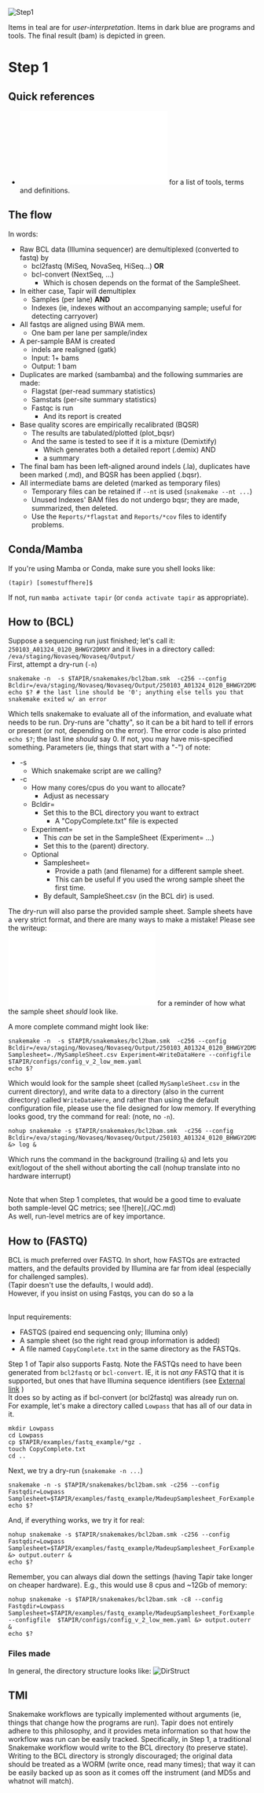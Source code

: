 ![Step1](../images/Stage1.jpg)

Items in teal are for *user-interpretation*. Items in dark blue are programs and tools. The final result (bam) is depicted in green.

# Step 1
## Quick references
-  ![Click here](Glossary.md) for a list of tools, terms and definitions.

## The flow
In words:
-  Raw BCL data (Illumina sequencer) are demultiplexed (converted to fastq) by
   -  bcl2fastq (MiSeq, NovaSeq, HiSeq...) **OR**
   -  bcl-convert (NextSeq, ...)
      -  Which is chosen depends on the format of the SampleSheet.
-  In either case, Tapir will demultiplex
   -  Samples (per lane) **AND**
   -  Indexes (ie, indexes without an accompanying sample; useful for detecting carryover)
-  All fastqs are aligned using BWA mem.
   - One bam per lane per sample/index
-  A per-sample BAM is created
   -  indels are realigned (gatk)
   -  Input:  1+ bams
   -  Output: 1 bam
-  Duplicates are marked (sambamba) and the following summaries are made:
   -  Flagstat (per-read summary statistics)
   -  Samstats (per-site summary statistics)
   -  Fastqc is run
      -  And its report is created
-  Base quality scores are empirically recalibrated (BQSR)
   -  The results are tabulated/plotted (plot_bqsr)
   -  And the same is tested to see if it is a mixture (Demixtify)
      -  Which generates both a detailed report (.demix) AND
      -  a summary
-  The final bam has been left-aligned around indels (.la), duplicates have been marked (.md), and BQSR has been applied (.bqsr).
-  All intermediate bams are deleted (marked as temporary files)
   -  Temporary files can be retained if `--nt` is used (`snakemake --nt ...`)
   -  Unused Indexes' BAM files do not undergo bqsr; they are made, summarized, then deleted.
   -  Use the `Reports/*flagstat` and `Reports/*cov` files to identify problems.
   

## Conda/Mamba
If you're using Mamba or Conda, make sure you shell looks like:
```
(tapir) [somestuffhere]$ 
```
If not, run `mamba activate tapir` (or `conda activate tapir` as appropriate).

## How to (BCL)

Suppose a sequencing run just finished; let's call it: `250103_A01324_0120_BHWGY2DMXY` and it lives in a directory called: <br>
`/eva/staging/Novaseq/Novaseq/Output/`
<br>
First, attempt a dry-run (`-n`)
```
snakemake -n  -s $TAPIR/snakemakes/bcl2bam.smk  -c256 --config Bcldir=/eva/staging/Novaseq/Novaseq/Output/250103_A01324_0120_BHWGY2DMXY
echo $? # the last line should be '0'; anything else tells you that snakemake exited w/ an error
```

Which tells snakemake to evaluate all of the information, and evaluate what needs to be run. Dry-runs are "chatty", so it can be a bit hard to tell if errors or present (or not, depending on the error). The error code is also printed `echo $?`; the last line *should* say 0. If not, you may have mis-specified something.
Parameters (ie, things that start with a "-") of note:
-  \-s
   -  Which snakemake script are we calling?
-  \-c
   -  How many cores/cpus do you want to allocate?
      - Adjust as necessary
   -  Bcldir=
      - Set this to the BCL directory you want to extract
         -  A "CopyComplete.txt" file is expected
   -  Experiment=
         -  This *can* be set in the SampleSheet (Experiment= ...)
         -  Set this to the (parent) directory.
   - Optional 
      - Samplesheet=
         -  Provide a path (and filename) for a different sample sheet.
	    -  This can be useful if you used the wrong sample sheet the first time.
	 -  By default, SampleSheet.csv (in the BCL dir) is used.


The dry-run will also parse the provided sample sheet. Sample sheets have a very strict format, and there are many ways to make a mistake! Please see the writeup:
<br>
![here](../examples/sample_sheets/README.md) for a reminder of how what the sample sheet *should* look like.
<br>

A more complete command might look like:

```
snakemake -n  -s $TAPIR/snakemakes/bcl2bam.smk  -c256 --config Bcldir=/eva/staging/Novaseq/Novaseq/Output/250103_A01324_0120_BHWGY2DMXY Samplesheet=./MySampleSheet.csv Experiment=WriteDataHere --configfile $TAPIR/configs/config_v_2_low_mem.yaml
echo $?
```

Which would look for the sample sheet (called `MySampleSheet.csv` in the current directory), and write data to a directory (also in the current directory) called `WriteDataHere`, and rather than using the default configuration file, please use the file designed for low memory.
If everything looks good, try the command for real: (note, no `-n`).

```
nohup snakemake -s $TAPIR/snakemakes/bcl2bam.smk  -c256 --config Bcldir=/eva/staging/Novaseq/Novaseq/Output/250103_A01324_0120_BHWGY2DMXY &> log &
```

Which runs the command in the background (trailing `&`) and lets you exit/logout of the shell without aborting the call (nohup translate into no hardware interrupt)

<br>
Note that when Step 1 completes, that would be a good time to evaluate both sample-level QC metrics; see ![here](./QC.md) <br>
As well, run-level metrics are of key importance.

## How to (FASTQ)

BCL is much preferred over FASTQ. In short, how FASTQs are extracted matters, and the defaults provided by Illumina are far from ideal (especially for challenged samples). <br>
(Tapir doesn't use the defaults, I would add). <br>
However, if you insist on using Fastqs, you can do so a la<br><br>

Input requirements: <br>
-	FASTQS (paired end sequencing only; Illumina only)
-	A sample sheet (so the right read group information is added)
-	A file named `CopyComplete.txt` in the same directory as the FASTQs.

Step 1 of Tapir also supports Fastq. Note the FASTQs need to have been generated from `bcl2fastq` or `bcl-convert`. IE, it is not *any* FASTQ that it is supported, but ones that have Illumina sequence identifiers (see [External link](https://en.wikipedia.org/wiki/FASTQ_format) )
<br>
It does so by acting as if bcl-convert (or bcl2fastq) was already run on.
<br>
For example, let's make a directory called `Lowpass` that has all of our data in it.
```
mkdir Lowpass
cd Lowpass
cp $TAPIR/examples/fastq_example/*gz .
touch CopyComplete.txt
cd ..
```
Next, we try a dry-run (`snakemake -n ...`)
```
snakemake -n -s $TAPIR/snakemakes/bcl2bam.smk -c256 --config Fastqdir=Lowpass Samplesheet=$TAPIR/examples/fastq_example/MadeupSamplesheet_ForExample.csv
echo $?
```

And, if everything works, we try it for real:

```
nohup snakemake -s $TAPIR/snakemakes/bcl2bam.smk -c256 --config Fastqdir=Lowpass Samplesheet=$TAPIR/examples/fastq_example/MadeupSamplesheet_ForExample.csv &> output.outerr &
echo $?
```

Remember, you can always dial down the settings (having Tapir take longer on cheaper hardware). E.g., this would use 8 cpus and ~12Gb of memory:

```
nohup snakemake -s $TAPIR/snakemakes/bcl2bam.smk -c8 --config Fastqdir=Lowpass Samplesheet=$TAPIR/examples/fastq_example/MadeupSamplesheet_ForExample.csv --configfile  $TAPIR/configs/config_v_2_low_mem.yaml &> output.outerr &
echo $?
```

### Files made
In general, the directory structure looks like:
![DirStruct](../images/DirStructure.png)

## TMI
Snakemake workflows are typically implemented without arguments (ie, things that change how the programs are run). Tapir does not entirely adhere to this philosophy, and it provides meta information so that how the workflow was run can be easily tracked. 
Specifically, in Step 1, a traditional Snakemake workflow would write to the BCL directory (to preserve state). Writing to the BCL directory is strongly discouraged; the original data should be treated as a WORM (write once, read many times); that way it can be easily backed up as soon as it comes off the instrument (and MD5s and whatnot will match).

